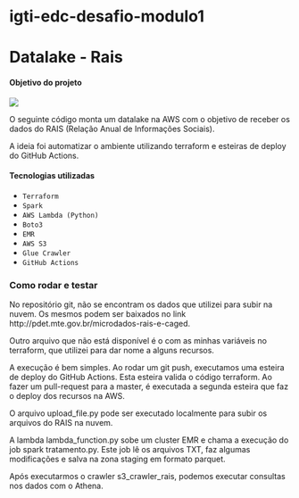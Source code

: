 # igti-edc-desafio-modulo1

# Datalake - Rais

#### Objetivo do projeto

<img src="imagens\arquitetura.jpg">

<p>
O seguinte código monta um datalake na AWS com o objetivo de receber os dados do RAIS (Relação Anual de Informações Sociais). 

A ideia foi automatizar o ambiente utilizando terraform e esteiras de deploy do GitHub Actions.
 </p>

#### Tecnologias utilizadas
- ``Terraform``
- ``Spark``
- ``AWS Lambda (Python)``
- ``Boto3``
- ``EMR``
- ``AWS S3``
- ``Glue Crawler``
- ``GitHub Actions``

### Como rodar e testar
<p> No repositório git, não se encontram os dados que utilizei para subir na nuvem. Os mesmos podem ser baixados no link http://pdet.mte.gov.br/microdados-rais-e-caged.

Outro arquivo que não está disponível é o com as minhas variáveis no terraform, que utilizei para dar nome a alguns recursos.

A execução é bem simples. Ao rodar um git push, executamos uma esteira de deploy do GitHub Actions. Esta esteira valida o código terraform. Ao fazer um pull-request para a master, é executada a segunda esteira que faz o deploy dos recursos na AWS.

O arquivo upload_file.py pode ser executado localmente para subir os arquivos do RAIS na nuvem.

A lambda lambda_function.py sobe um cluster EMR e chama a execução do job spark tratamento.py. Este job lê os arquivos TXT, faz algumas modificações e salva na zona staging em formato parquet.

Após executarmos o crawler s3_crawler_rais, podemos executar consultas nos dados com o Athena.

</p>
